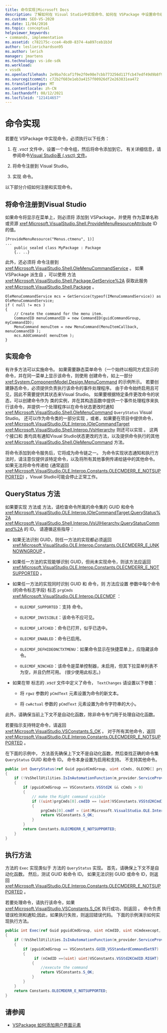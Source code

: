 ```yaml
---
title: 命令实现|Microsoft Docs
description: 了解如何在 Visual Studio中实现命令、如何在 VSPackage 中设置命令组、向它添加命令、注册命令以及实现该命令。
ms.custom: SEO-VS-2020
ms.date: 11/04/2016
ms.topic: conceptual
helpviewer_keywords:
- commands, implementation
ms.assetid: c782175c-cce4-4bd0-8374-4a897ceb1b3d
author: leslierichardson95
ms.author: lerich
manager: jmartens
ms.technology: vs-ide-sdk
ms.workload:
- vssdk
ms.openlocfilehash: 2e9ba7dcaf1f9e2f0e98e7cbb773256d117fcb47edf49d9b8f9815c985156b38
ms.sourcegitcommit: c72b2f603e1eb3a4157f00926df2e263831ea472
ms.translationtype: MT
ms.contentlocale: zh-CN
ms.lasthandoff: 08/12/2021
ms.locfileid: "121414657"
---
```

# <a name="command-implementation"></a>命令实现
若要在 VSPackage 中实现命令，必须执行以下任务：

1. 在 *.vsct* 文件中，设置一个命令组，然后将命令添加到它。 有关详细信息，请参阅命令[Visual Studio表 (.vsct) 文件](../../extensibility/internals/visual-studio-command-table-dot-vsct-files.md)。

2. 将命令注册到 Visual Studio。

3. 实现 命令。

以下部分介绍如何注册和实现命令。

## <a name="register-commands-with-visual-studio"></a>将命令注册到Visual Studio
 如果命令将显示在菜单上，则必须将 添加到 VSPackage，并使用 作为菜单名称或资源 <xref:Microsoft.VisualStudio.Shell.ProvideMenuResourceAttribute> ID 的值。

```
[ProvideMenuResource("Menus.ctmenu", 1)]
...
    public sealed class MyPackage : Package
    {.. ..}

```

 此外，还必须将 命令注册到 <xref:Microsoft.VisualStudio.Shell.OleMenuCommandService> 。 如果 VSPackage 派生自 ，可以使用 方法 <xref:Microsoft.VisualStudio.Shell.Package.GetService%2A> 获取此服务 <xref:Microsoft.VisualStudio.Shell.Package> 。

```
OleMenuCommandService mcs = GetService(typeof(IMenuCommandService)) as OleMenuCommandService;
if ( null != mcs )
{
    // Create the command for the menu item.
    CommandID menuCommandID = new CommandID(guidCommandGroup, myCommandID);
    MenuCommand menuItem = new MenuCommand(MenuItemCallback, menuCommandID );
    mcs.AddCommand( menuItem );
}

```

## <a name="implement-commands"></a>实现命令
 有许多方法可以实施命令。 如果需要静态菜单命令（一个始终以相同方式显示的命令，并在同一菜单上显示该命令，则使用 创建命令，如上一部分 <xref:System.ComponentModel.Design.MenuCommand> 的示例所示。 若要创建静态命令，必须提供负责执行该命令的事件处理程序。 由于命令始终启用且可见，因此不需要提供其状态来Visual Studio。 如果要根据特定条件更改命令的状态，可以创建命令作为 类的实例，并在其构造函数中提供一个事件处理程序来执行该命令，并提供一个处理程序以在命令状态更改时通知 <xref:Microsoft.VisualStudio.Shell.OleMenuCommand> `QueryStatus` Visual Studio。 还可以作为命令类的一部分实现 ，或者，如果要在项目中提供命令， <xref:Microsoft.VisualStudio.OLE.Interop.IOleCommandTarget> <xref:Microsoft.VisualStudio.Shell.Interop.IVsHierarchy> 则还可以实现 。 这两个接口和 类均具有通知Visual Studio状态更改的方法，以及提供命令执行的其他 <xref:Microsoft.VisualStudio.Shell.OleMenuCommand> 方法。

 将命令添加到命令服务后，它将成为命令链之一。 为命令实现状态通知和执行方法时，请注意仅提供该特定命令，以及将所有其他事例传递给链中的其他命令。 如果无法将命令传递给 (通常返回 <xref:Microsoft.VisualStudio.OLE.Interop.Constants.OLECMDERR_E_NOTSUPPORTED>) ，Visual Studio可能会停止正常工作。

## <a name="querystatus-methods"></a>QueryStatus 方法
 如果要实现 方法或 方法，请检查命令所属的命令集的 GUID 和命令 <xref:Microsoft.VisualStudio.OLE.Interop.IOleCommandTarget.QueryStatus%2A> <xref:Microsoft.VisualStudio.Shell.Interop.IVsUIHierarchy.QueryStatusCommand%2A> 的 ID。 请遵循这些指导：

- 如果无法识别 GUID，则任一方法的实现都必须返回 <xref:Microsoft.VisualStudio.OLE.Interop.Constants.OLECMDERR_E_UNKNOWNGROUP> 。

- 如果任一方法的实现能够识别 GUID，但尚未实现命令，则该方法应返回 <xref:Microsoft.VisualStudio.OLE.Interop.Constants.OLECMDERR_E_NOTSUPPORTED> 。

- 如果任一方法的实现同时识别 GUID 和 命令，则 方法应设置 参数中每个命令 (的命令标志字段) 标志 `prgCmds` <xref:Microsoft.VisualStudio.OLE.Interop.OLECMDF> ：

  - `OLECMDF_SUPPORTED`：支持 命令。

  - `OLECMDF_INVISIBLE`：该命令不应可见。

  - `OLECMDF_LATCHED`：命令已打开，似乎已选中。

  - `OLECMDF_ENABLED`：命令已启用。

  - `OLECMDF_DEFHIDEONCTXTMENU`：如果命令显示在快捷菜单上，应隐藏该命令。

  - `OLECMDF_NINCHED`：该命令是菜单控制器，未启用，但其下拉菜单列表不为空，并且仍然可用。  (很少使用此标志。) 

- 如果在带 标志的 *.vsct* 文件中定义了命令， `TextChanges` 请设置以下参数：

  - 将 `rgwz` 参数的 `pCmdText` 元素设置为命令的新文本。

  - 将 `cwActual` 参数的 `pCmdText` 元素设置为命令字符串的大小。

此外，请确保当前上下文不是自动化函数，除非命令专门用于处理自动化函数。

若要指示支持特定命令，请返回 <xref:Microsoft.VisualStudio.VSConstants.S_OK> 。 对于所有其他命令，返回 <xref:Microsoft.VisualStudio.OLE.Interop.Constants.OLECMDERR_E_NOTSUPPORTED> 。

在下面的示例中， 方法首先确保上下文不是自动化函数，然后查找正确的命令集 `QueryStatus` GUID 和命令 ID。 命令本身设置为启用和支持。 不支持其他命令。

```csharp
public int QueryStatus(ref Guid pguidCmdGroup, uint cCmds, OLECMD[] prgCmds, IntPtr pCmdText)
{
    if (!VsShellUtilities.IsInAutomationFunction(m_provider.ServiceProvider))
    {
        if (pguidCmdGroup == VSConstants.VSStd2K && cCmds > 0)
        {
            // make the Right command visible
            if ((uint)prgCmds[0].cmdID == (uint)VSConstants.VSStd2KCmdID.RIGHT)
            {
                prgCmds[0].cmdf = (int)Microsoft.VisualStudio.OLE.Interop.Constants.MSOCMDF_ENABLED | (int)Microsoft.VisualStudio.OLE.Interop.Constants.MSOCMDF_SUPPORTED;
                return VSConstants.S_OK;
            }
        }
        return Constants.OLECMDERR_E_NOTSUPPORTED;
    }
}
```

## <a name="execution-methods"></a>执行方法
 方法的 `Exec` 实现类似于 方法的 `QueryStatus` 实现。 首先，请确保上下文不是自动化函数。 然后，测试 GUID 和命令 ID。 如果无法识别 GUID 或命令 ID，则返回 <xref:Microsoft.VisualStudio.OLE.Interop.Constants.OLECMDERR_E_NOTSUPPORTED> 。

 若要处理命令，请执行该命令，如果 <xref:Microsoft.VisualStudio.VSConstants.S_OK> 执行成功，则返回 。 命令负责错误检测和通知;因此，如果执行失败，则返回错误代码。 下面的示例演示如何实现执行方法。

```csharp
public int Exec(ref Guid pguidCmdGroup, uint nCmdID, uint nCmdexecopt, IntPtr pvaIn, IntPtr pvaOut)
{
    if (!VsShellUtilities.IsInAutomationFunction(m_provider.ServiceProvider))
    {
        if (pguidCmdGroup == VSConstants.GUID_VSStandardCommandSet97)
        {
             if (nCmdID ==(uint) uint)VSConstants.VSStd2KCmdID.RIGHT)
            {
                //execute the command
                return VSConstants.S_OK;
            }
        }
    }
    return Constants.OLECMDERR_E_NOTSUPPORTED;
}
```

## <a name="see-also"></a>请参阅

- [VSPackage 如何添加用户界面元素](../../extensibility/internals/how-vspackages-add-user-interface-elements.md)

